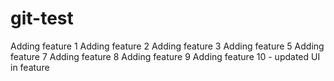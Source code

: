 # git-test
Adding feature 1
Adding feature 2
Adding feature 3
Adding feature 5
Adding feature 7
Adding feature 8
Adding feature 9
Adding feature 10 - updated UI in feature